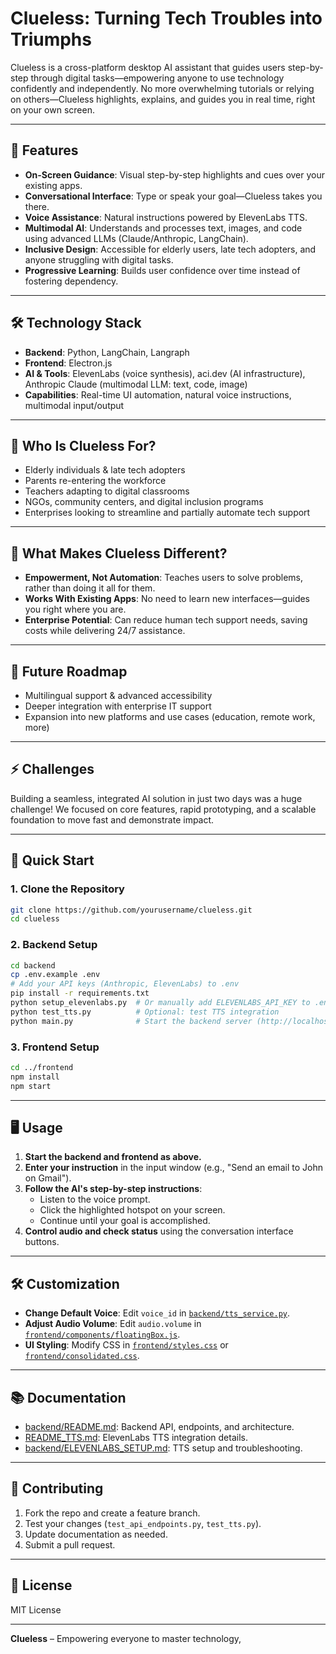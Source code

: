 # Clueless: Turning Tech Troubles into Triumphs

Clueless is a cross-platform desktop AI assistant that guides users step-by-step through digital tasks—empowering anyone to use technology confidently and independently. No more overwhelming tutorials or relying on others—Clueless highlights, explains, and guides you in real time, right on your own screen.

---

## 🚀 Features

- **On-Screen Guidance**: Visual step-by-step highlights and cues over your existing apps.
- **Conversational Interface**: Type or speak your goal—Clueless takes you there.
- **Voice Assistance**: Natural instructions powered by ElevenLabs TTS.
- **Multimodal AI**: Understands and processes text, images, and code using advanced LLMs (Claude/Anthropic, LangChain).
- **Inclusive Design**: Accessible for elderly users, late tech adopters, and anyone struggling with digital tasks.
- **Progressive Learning**: Builds user confidence over time instead of fostering dependency.

---

## 🛠️ Technology Stack

- **Backend**: Python, LangChain, Langraph
- **Frontend**: Electron.js
- **AI & Tools**: ElevenLabs (voice synthesis), aci.dev (AI infrastructure), Anthropic Claude (multimodal LLM: text, code, image)
- **Capabilities**: Real-time UI automation, natural voice instructions, multimodal input/output

---

## 🎯 Who Is Clueless For?

- Elderly individuals & late tech adopters
- Parents re-entering the workforce
- Teachers adapting to digital classrooms
- NGOs, community centers, and digital inclusion programs
- Enterprises looking to streamline and partially automate tech support

---

## 🌟 What Makes Clueless Different?

- **Empowerment, Not Automation**: Teaches users to solve problems, rather than doing it all for them.
- **Works With Existing Apps**: No need to learn new interfaces—guides you right where you are.
- **Enterprise Potential**: Can reduce human tech support needs, saving costs while delivering 24/7 assistance.

---

## 🔮 Future Roadmap

- Multilingual support & advanced accessibility
- Deeper integration with enterprise IT support
- Expansion into new platforms and use cases (education, remote work, more)

---

## ⚡ Challenges

Building a seamless, integrated AI solution in just two days was a huge challenge! We focused on core features, rapid prototyping, and a scalable foundation to move fast and demonstrate impact.

---

## 🚀 Quick Start

### 1. Clone the Repository

```bash
git clone https://github.com/yourusername/clueless.git
cd clueless
```

### 2. Backend Setup

```bash
cd backend
cp .env.example .env
# Add your API keys (Anthropic, ElevenLabs) to .env
pip install -r requirements.txt
python setup_elevenlabs.py  # Or manually add ELEVENLABS_API_KEY to .env
python test_tts.py          # Optional: test TTS integration
python main.py              # Start the backend server (http://localhost:8000)
```

### 3. Frontend Setup

```bash
cd ../frontend
npm install
npm start
```

---

## 🖥️ Usage

1. **Start the backend and frontend as above.**
2. **Enter your instruction** in the input window (e.g., "Send an email to John on Gmail").
3. **Follow the AI's step-by-step instructions**:
    - Listen to the voice prompt.
    - Click the highlighted hotspot on your screen.
    - Continue until your goal is accomplished.
4. **Control audio and check status** using the conversation interface buttons.

---

## 🛠️ Customization

- **Change Default Voice**: Edit `voice_id` in [`backend/tts_service.py`](backend/tts_service.py).
- **Adjust Audio Volume**: Edit `audio.volume` in [`frontend/components/floatingBox.js`](frontend/components/floatingBox.js).
- **UI Styling**: Modify CSS in [`frontend/styles.css`](frontend/styles.css) or [`frontend/consolidated.css`](frontend/consolidated.css).

---

## 📚 Documentation

- [backend/README.md](backend/README.md): Backend API, endpoints, and architecture.
- [README_TTS.md](README_TTS.md): ElevenLabs TTS integration details.
- [backend/ELEVENLABS_SETUP.md](backend/ELEVENLABS_SETUP.md): TTS setup and troubleshooting.

---

## 🤝 Contributing

1. Fork the repo and create a feature branch.
2. Test your changes (`test_api_endpoints.py`, `test_tts.py`).
3. Update documentation as needed.
4. Submit a pull request.

---

## 📜 License

MIT License

---

**Clueless** – Empowering everyone to master technology,

